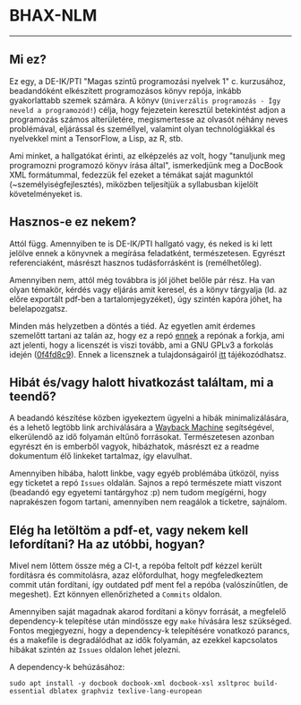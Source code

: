 # BHAX-NLM

- - -

## Mi ez?

Ez egy, a DE-IK/PTI "Magas szintű programozási nyelvek 1" c. kurzusához, beadandóként elkészített programozásos könyv repója, inkább gyakorlattabb szemek számára. A könyv (`Univerzális programozás - Így neveld a programozód!`) célja, hogy fejezetein keresztül betekintést adjon a programozás számos alterületére, megismertesse az olvasót néhány neves problémával, eljárással és személlyel, valamint olyan technológiákkal és nyelvekkel mint a TensorFlow, a Lisp, az R, stb.

Ami minket, a hallgatókat érinti, az elképzelés az volt, hogy "tanuljunk meg programozni programozó könyv írása által", ismerkedjünk meg a DocBook XML formátummal, fedezzük fel ezeket a témákat saját magunktól (~személyiségfejlesztés), miközben teljesítjük a syllabusban kijelölt követelményeket is.

## Hasznos-e ez nekem?

Attól függ. Amennyiben te is DE-IK/PTI hallgató vagy, és neked is ki lett jelölve ennek a könyvnek a megírása feladatként, természetesen. Egyrészt referenciaként, másrészt hasznos tudásforrásként is (remélhetőleg).

Amennyiben nem, attól még továbbra is jól jöhet belőle pár rész. Ha van olyan témakör, kérdés vagy eljárás amit keresel, és a könyv tárgyalja (ld. az előre exportált pdf-ben a tartalomjegyzéket), úgy szintén kapóra jöhet, ha belelapozgatsz.

Minden más helyzetben a döntés a tiéd. Az egyetlen amit érdemes szemelőtt tartani az talán az, hogy ez a repó [ennek](https://gitlab.com/nbatfai/bhax) a repónak a forkja, ami azt jelenti, hogy a licenszét is viszi tovább, ami a GNU GPLv3 a forkolás idején ([0f4fd8c9](https://gitlab.com/nbatfai/bhax/commit/0f4fd8c9983b9fda8ec46f9ab3320561a7b28450)). Ennek a licensznek a tulajdonságairól [itt](https://choosealicense.com/licenses/gpl-3.0/) tájékozódhatsz.

## Hibát és/vagy halott hivatkozást találtam, mi a teendő?

A beadandó készítése közben igyekeztem ügyelni a hibák minimalizálására, és a lehető legtöbb link archiválására a [Wayback Machine](http://web.archive.org/) segítségével, elkerülendő az idő folyamán eltűnő forrásokat. Természetesen azonban egyrészt én is emberből vagyok, hibázhatok, másrészt ez a readme dokumentum élő linkeket tartalmaz, így elavulhat.

Amennyiben hibába, halott linkbe, vagy egyéb problémába ütközöl, nyiss egy ticketet a repó `Issues` oldalán. Sajnos a repó természete miatt viszont (beadandó egy egyetemi tantárgyhoz :p) nem tudom megígérni, hogy naprakészen fogom tartani, amennyiben nem reagálok a ticketre, sajnálom.

## Elég ha letöltöm a pdf-et, vagy nekem kell lefordítani? Ha az utóbbi, hogyan?

Mivel nem lőttem össze még a CI-t, a repóba feltolt pdf kézzel került fordításra és commitolásra, azaz előfordulhat, hogy megfeledkeztem commit után fordítani, így outdated pdf ment fel a repóba (valószínűtlen, de megeshet). Ezt könnyen ellenőrizheted a `Commits` oldalon.

Amennyiben saját magadnak akarod fordítani a könyv forrását, a megfelelő dependency-k telepítése után mindössze egy `make` hívására lesz szükséged. Fontos megjegyezni, hogy a dependency-k telepítésére vonatkozó parancs, és a makefile is degradálódhat az idők folyamán, az ezekkel kapcsolatos hibákat szintén az `Issues` oldalon lehet jelezni.

A dependency-k behúzásához:

```
sudo apt install -y docbook docbook-xml docbook-xsl xsltproc build-essential dblatex graphviz texlive-lang-european
```

